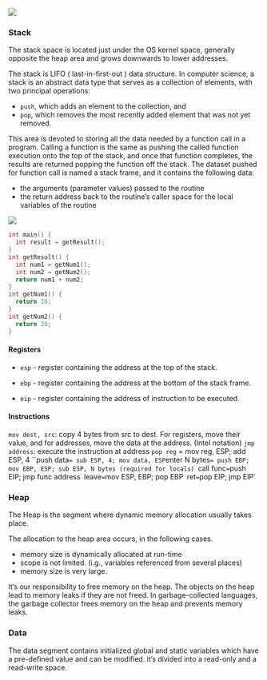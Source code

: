 ![](https://miro.medium.com/max/1122/1*CtL4OiSQFvSrK8mIOkb5zQ.png)

### Stack
The stack space is located just under the OS kernel space, generally opposite the heap area and grows downwards to lower addresses.

The stack is LIFO ( last-in-first-out ) data structure. In computer science, a stack is an abstract data type that serves as a collection of elements, with two principal operations:

* `push`, which adds an element to the collection, and
* `pop`, which removes the most recently added element that was not yet removed.

This area is devoted to storing all the data needed by a function call in a program. Calling a function is the same as pushing the called function execution onto the top of the stack, and once that function completes, the results are returned popping the function off the stack. The dataset pushed for function call is named a stack frame, and it contains the following data:

* the arguments (parameter values) passed to the routine
* the return address back to the routine’s caller
space for the local variables of the routine

![](https://miro.medium.com/max/2000/1*hmEHkEhWWZHJQFN7CAeYpw.png)

```c
int main() {
  int result = getResult();
}
int getResult() {
  int num1 = getNum1();
  int num2 = getNum2();
  return num1 + num2;
}
int getNum1() {
  return 10;
}
int getNum2() {
  return 20;
}
```

#### Registers

* `esp` - register containing the address at the top of the stack.

* `ebp` - register containing the address at the bottom of the stack frame.

* `eip` - register containing the address of instruction to be executed.

#### Instructions

`mov dest, src`: copy 4 bytes from src to dest.
For registers, move their value, and for
addresses, move the data at the address.
(Intel notation)
`jmp address`: execute the instruction at
address
`pop reg` = mov reg, ESP; add ESP, 4
``push data` = sub ESP, 4; mov data, ESP
`enter N bytes`= push EBP; mov EBP, ESP;
sub ESP, N bytes (required for locals)
`call func` = `push EIP; jmp func address`
`leave` = `mov ESP, EBP; pop EBP`
`ret` = `pop EIP; jmp EIP`



### Heap

The Heap is the segment where dynamic memory allocation usually takes place.

The allocation to the heap area occurs, in the following cases.
* memory size is dynamically allocated at run-time
* scope is not limited. (i.g., variables referenced from several places)
* memory size is very large.

It’s our responsibility to free memory on the heap. The objects on the heap lead to memory leaks if they are not freed. In garbage-collected languages, the garbage collector frees memory on the heap and prevents memory leaks.


### Data
The data segment contains initialized global and static variables which have a pre-defined value and can be modified. it’s divided into a read-only and a read-write space.